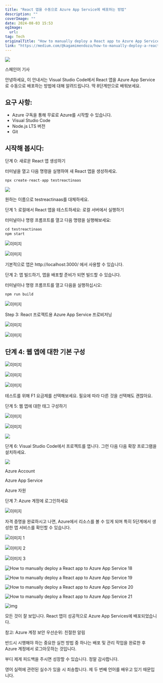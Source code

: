 ```yaml
---
title: "React 앱을 수동으로 Azure App Service에 배포하는 방법"
description: ""
coverImage: ""
date: 2024-08-03 15:53
ogImage: 
  url: 
tag: Tech
originalTitle: "How to manually deploy a React app to Azure App Service"
link: "https://medium.com/@kagamimendoza/how-to-manually-deploy-a-react-app-to-azure-app-service-9a89a194c354"
---
```




<img src="/assets/img/HowtomanuallydeployaReactapptoAzureAppService_0.png" />

스페인어 기사

안녕하세요, 이 안내서는 Visual Studio Code에서 React 앱을 Azure App Service로 수동으로 배포하는 방법에 대해 알려드립니다. 딱 8단계만으로 배워보세요.

## 요구 사항:

<div class="content-ad"></div>

- Azure 구독을 통해 무료로 Azure를 시작할 수 있습니다.
- Visual Studio Code
- Node.js LTS 버전
- Git

## 시작해 봅시다:

단계 0: 새로운 React 앱 생성하기

터미널을 열고 다음 명령을 실행하여 새 React 앱을 생성하세요.

<div class="content-ad"></div>

```js
npx create-react-app testreactinaas
```

<img src="/assets/img/HowtomanuallydeployaReactapptoAzureAppService_1.png" />

원하는 이름으로 testreactinaas를 대체하세요.

단계 1: 로컬에서 React 앱을 테스트하세요: 로컬 서버에서 실행하기

<div class="content-ad"></div>

터미널이나 명령 프롬프트를 열고 다음 명령을 실행해보세요:

```js
cd testreactinaas
npm start
```

![이미지](/assets/img/HowtomanuallydeployaReactapptoAzureAppService_2.png)

![이미지](/assets/img/HowtomanuallydeployaReactapptoAzureAppService_3.png)

<div class="content-ad"></div>

기본적으로 앱은 http://localhost:3000/ 에서 사용할 수 있습니다.

단계 2: 앱 빌드하기, 앱을 배포할 준비가 되면 빌드할 수 있습니다.

터미널이나 명령 프롬프트를 열고 다음을 실행하십시오:

```js
npm run build
```

<div class="content-ad"></div>

![이미지](/assets/img/HowtomanuallydeployaReactapptoAzureAppService_4.png)

Step 3: React 프로젝트용 Azure App Service 프로비저닝

![이미지](/assets/img/HowtomanuallydeployaReactapptoAzureAppService_5.png)

![이미지](/assets/img/HowtomanuallydeployaReactapptoAzureAppService_6.png)

<div class="content-ad"></div>

## 단계 4: 웹 앱에 대한 기본 구성

![이미지](/assets/img/HowtomanuallydeployaReactapptoAzureAppService_7.png)

![이미지](/assets/img/HowtomanuallydeployaReactapptoAzureAppService_8.png)

![이미지](/assets/img/HowtomanuallydeployaReactapptoAzureAppService_9.png)

<div class="content-ad"></div>

테스트를 위해 F1 요금제를 선택해보세요. 필요에 따라 다른 것을 선택해도 괜찮아요.

단계 5: 웹 앱에 대한 태그 구성하기

![이미지](/assets/img/HowtomanuallydeployaReactapptoAzureAppService_10.png)

![이미지](/assets/img/HowtomanuallydeployaReactapptoAzureAppService_11.png)

<div class="content-ad"></div>

<img src="/assets/img/HowtomanuallydeployaReactapptoAzureAppService_12.png" />

단계 6: Visual Studio Code에서 프로젝트를 엽니다. 그런 다음 다음 확장 프로그램을 설치하세요.

<img src="/assets/img/HowtomanuallydeployaReactapptoAzureAppService_13.png" />

Azure Account

<div class="content-ad"></div>

Azure App Service

Azure 자원

단계 7: Azure 계정에 로그인하세요

![이미지](/assets/img/HowtomanuallydeployaReactapptoAzureAppService_14.png)

<div class="content-ad"></div>

자격 증명을 완료하시고 나면, Azure에서 리소스를 볼 수 있게 되며 특히 5단계에서 생성한 앱 서비스를 확인할 수 있습니다.

![이미지 1](/assets/img/HowtomanuallydeployaReactapptoAzureAppService_15.png)

![이미지 2](/assets/img/HowtomanuallydeployaReactapptoAzureAppService_16.png)

![이미지 3](/assets/img/HowtomanuallydeployaReactapptoAzureAppService_17.png)

<div class="content-ad"></div>

![How to manually deploy a React app to Azure App Service 18](/assets/img/HowtomanuallydeployaReactapptoAzureAppService_18.png)

![How to manually deploy a React app to Azure App Service 19](/assets/img/HowtomanuallydeployaReactapptoAzureAppService_19.png)

![How to manually deploy a React app to Azure App Service 20](/assets/img/HowtomanuallydeployaReactapptoAzureAppService_20.png)

![How to manually deploy a React app to Azure App Service 21](/assets/img/HowtomanuallydeployaReactapptoAzureAppService_21.png)

<div class="content-ad"></div>

![img](/assets/img/HowtomanuallydeployaReactapptoAzureAppService_22.png)

모든 것이 잘 보입니다. React 앱이 성공적으로 Azure App Services에 배포되었습니다.

참고: Azure 계정 보안 우선순위: 친절한 알림

반드시 시행해야 하는 중요한 실천 방법 중 하나는 배포 및 관리 작업을 완료한 후 Azure 계정에서 로그아웃하는 것입니다.

<div class="content-ad"></div>

부디 제게 피드백을 주시면 성장할 수 있습니다. 정말 감사합니다.

영어 실력에 관련된 실수가 있을 시 죄송합니다. 제 두 번째 언어를 배우고 있기 때문입니다.
